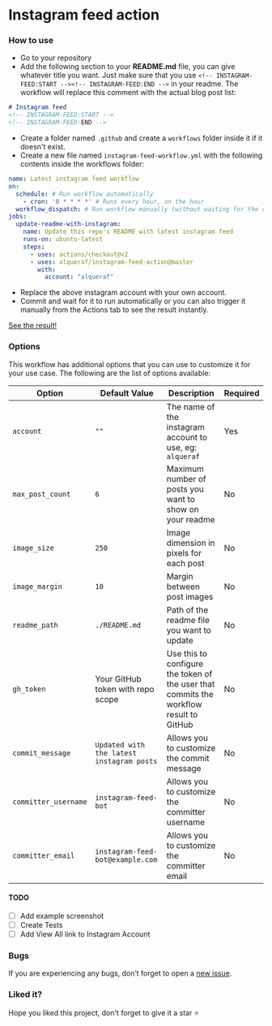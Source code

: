 # Instagram feed action  
<!-- [![Build and test](https://github.com/Alqueraf/instagram-feed-action/workflows/Build%20and%20test/badge.svg?branch=master)](https://github.com/Alqueraf/instagram-feed-action/actions?query=workflow%3A%22Build+and+test%22) -->

<!-- ![preview](https://user-images.githubusercontent.com/8397274/88047382-29b8b280-cb6f-11ea-9efb-2af2b10f3e0c.png) -->


### How to use
- Go to your repository
- Add the following section to your **README.md** file, you can give whatever title you want. Just make sure that you use `<!-- INSTAGRAM-FEED:START --><!-- INSTAGRAM-FEED:END -->` in your readme. The workflow will replace this comment with the actual blog post list: 
```markdown
# Instagram feed
<!-- INSTAGRAM-FEED:START -->
<!-- INSTAGRAM-FEED:END -->
```
- Create a folder named `.github` and create a `workflows` folder inside it if it doesn't exist.
- Create a new file named `instagram-feed-workflow.yml` with the following contents inside the workflows folder:
```yaml
name: Latest instagram feed workflow
on:
  schedule: # Run workflow automatically
    - cron: '0 * * * *' # Runs every hour, on the hour
  workflow_dispatch: # Run workflow manually (without waiting for the cron to be called), through the Github Actions Workflow page directly
jobs:
  update-readme-with-instagram:
    name: Update this repo's README with latest instagram feed
    runs-on: ubuntu-latest
    steps:
      - uses: actions/checkout@v2
      - uses: alqueraf/instagram-feed-action@master
        with:
          account: "alqueraf"
```
- Replace the above instagram account with your own account.
- Commit and wait for it to run automatically or you can also trigger it manually from the Actions tab to see the result instantly.

[See the result!](https://github.com/Alqueraf/Alqueraf#%EF%B8%8F-what-ive-been-up-to)

### Options
This workflow has additional options that you can use to customize it for your use case. The following are the list of options available:

| Option | Default Value | Description | Required |
|--------|--------|--------|--------|
| `account` | `""` | The name of the instagram account to use, eg: `alqueraf` | Yes  |
| `max_post_count` | `6` | Maximum number of posts you want to show on your readme | No  |
| `image_size` | `250` | Image dimension in pixels for each post | No  |
| `image_margin` | `10` | Margin between post images | No  |
| `readme_path` | `./README.md` | Path of the readme file you want to update | No |
| `gh_token` | Your GitHub token with repo scope | Use this to configure the token of the user that commits the workflow result to GitHub | No |
| `commit_message` | `Updated with the latest instagram posts` | Allows you to customize the commit message | No |
| `committer_username` | `instagram-feed-bot` | Allows you to customize the committer username | No |
| `committer_email` | `instagram-feed-bot@example.com` | Allows you to customize the committer email | No |
<!-- 
### Contributing
Please see [CONTRIBUTING.md](CONTRIBUTING.md) for getting started with the contribution. Make sure that you follow [CODE_OF_CONDUCT.md](CODE_OF_CONDUCT.md) while contributing and engaging in the discussions. **When contributing, please first discuss the change you wish to make via an issue on this repository before making the actual change**. -->

#### TODO
- [ ] Add example screenshot
- [ ] Create Tests
- [ ] Add View All link to Instagram Account

### Bugs
If you are experiencing any bugs, don’t forget to open a [new issue](https://github.com/alqueraf/instagram-feed-action/issues/new).

<!-- ### Thanks
- Thanks to all the **2K+✨** users of this workflow
- Thanks to all the [contributors](https://github.com/gautamkrishnar/blog-post-workflow/graphs/contributors)
- Thanks to [@codeSTACKr](https://github.com/codeSTACKr) for [this](https://www.youtube.com/watch?v=ECuqb5Tv9qI) amazing video -->

### Liked it?
Hope you liked this project, don't forget to give it a star ⭐